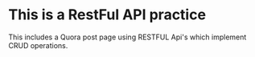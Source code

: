 # This is a RestFul API practice 
This includes a Quora post page using RESTFUL Api's which implement CRUD operations.
